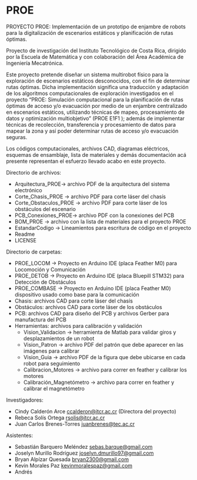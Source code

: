 # PROE
PROYECTO PROE: Implementación de un prototipo de enjambre de robots para la digitalización de escenarios estáticos y planificación de rutas óptimas.

Proyecto de investigación del Instituto Tecnológico de Costa Rica, dirigido por la Escuela de Matemática y con colaboración del Área Académica de Ingeniería Mecatrónica.

Este proyecto pretende diseñar un sistema multirobot físico para la exploración de escenarios estáticos desconocidos, con el fin de determinar rutas óptimas. Dicha implementación significa una traducción y adaptación de los algoritmos computacionales de exploración investigados en el proyecto “PROE: Simulación computacional para la planificación de rutas óptimas de acceso y/o evacuación por medio de un enjambre centralizado en escenarios estáticos, utilizando técnicas de mapeo, procesamiento de datos y optimización multiobjetivo” (PROE E1F1 ); además de implementar técnicas de recolección, transferencia y procesamiento de datos para mapear la zona y así poder determinar rutas de acceso y/o evacuación seguras.

Los códigos computacionales, archivos CAD, diagramas eléctricos, esquemas de ensamblaje, lista de materiales y demás documentación acá presente representan el esfuerzo llevado acabo en este proyecto.

Directorio de archivos:
- Arquitectura_PROE-> archivo PDF de la arquitectura del sistema electrónico
- Corte_Chasis_PROE -> archivo PDF para corte láser del chasís 
- Corte_Obstaculos_PROE -> archivo PDF para corte láser de los obstáculos del escenario 
- PCB_Conexiones_PROE-> archivo PDF con la conexiones del PCB
- BOM_PROE -> archivo con la lista de materiales para el proyecto PROE
- EstandarCodigo -> Lineamientos para escritura de código en el proyecto
- Readme 
- LICENSE

Directorio de carpetas:
- PROE_LOCOM -> Proyecto en Arduino IDE (placa Feather M0) para Locomoción y Comunicación
- PROE_DETOB -> Proyecto en Arduino IDE (placa Bluepill STM32) para Detección de Obstáculos
- PROE_COMBASE -> Proyecto en Arduino IDE (placa Feather M0) dispositivo usado como base para la comunicación
- Chasis: archivos CAD para corte láser del chasís
- Obstáculos: archivos CAD para corte láser de los obstáculos
- PCB: archivos CAD para diseño del PCB y archivos Gerber para manufactura del PCB
- Herramientas: archivos para calibración y validación
	- Vision_Validacion -> herramienta de Matlab para validar giros y desplazamientos de un robot
	- Vision_Patron -> archivo PDF del patrón que debe aparecer en las imágenes para calibrar
	- Vision_Guia -> archivo PDF de la figura que debe ubicarse en cada robot para seguimiento
	- Calibracion_Motores -> archivo para correr en feather y calibrar los motores
	- Calibración_Magnetómetro -> archivo para correr en feather y calibrar el magnetómetro


Investigadores: 
- Cindy Calderón Arce ccalderon@itcr.ac.cr (Directora del proyecto)
- Rebeca Solís Ortega rsolis@itcr.ac.cr
- Juan Carlos Brenes-Torres juanbrenes@tec.ac.cr

Asistentes:
- Sebastián Barquero Meléndez sebas.barque@gmail.com
- Joselyn Murillo Rodríguez joselyn.dmurillo97@gmail.com  
- Bryan Alpízar Quesada bryan2300@gmail.com
- Kevin Morales Paz kevinmoralespaz@gmail.com
- Andrés 
